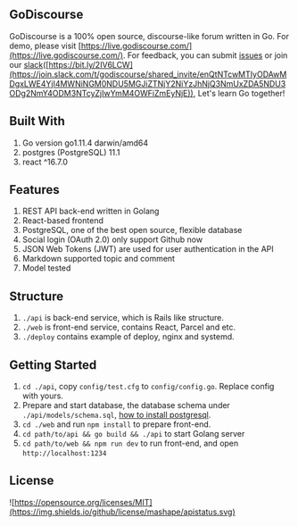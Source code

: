 ## GoDiscourse
GoDiscourse is a 100% open source, discourse-like forum written in Go. For demo, please visit [https://live.godiscourse.com/](https://live.godiscourse.com/). For feedback, you can submit [issues](https://github.com/godiscourse/godiscourse/issues) or join our [slack](https://join.slack.com/t/godiscourse/shared_invite/enQtNTcwMTIyODAwMDgxLWE4YjI4MWNiNGM0NDU5MGJiZTNjY2NiYzJhNjQ3NmUxZDA5NDU3ODg2NmY4ODM3NTcyZjIwYmM4OWFiZmEyNjE)([https://bit.ly/2IV6LCW](https://join.slack.com/t/godiscourse/shared_invite/enQtNTcwMTIyODAwMDgxLWE4YjI4MWNiNGM0NDU5MGJiZTNjY2NiYzJhNjQ3NmUxZDA5NDU3ODg2NmY4ODM3NTcyZjIwYmM4OWFiZmEyNjE)), Let's learn Go together!

## Built With
1. Go version go1.11.4 darwin/amd64
2. postgres (PostgreSQL) 11.1
3. react ^16.7.0

## Features
1. REST API back-end written in Golang
2. React-based frontend
3. PostgreSQL, one of the best open source, flexible database 
4. Social login (OAuth 2.0) only support Github now
5. JSON Web Tokens (JWT) are used for user authentication in the API
6. Markdown supported topic and comment
7. Model tested

## Structure
1. `./api` is back-end service, which is Rails like structure.
2. `./web` is front-end service, contains React, Parcel and etc.
2. `./deploy` contains example of deploy, nginx and systemd.

## Getting Started
1. `cd ./api`, copy `config/test.cfg` to `config/config.go`. Replace config with yours.
2. Prepare and start database, the database schema under `./api/models/schema.sql`, [how to install postgresql](https://www.digitalocean.com/community/tutorials/how-to-install-and-use-postgresql-on-ubuntu-18-04).
3. `cd ./web` and run `npm install` to prepare front-end.
4. `cd path/to/api && go build && ./api` to start Golang server
5. `cd path/to/web && npm run dev` to run front-end, and open `http://localhost:1234`

## License
![https://opensource.org/licenses/MIT](https://img.shields.io/github/license/mashape/apistatus.svg)
